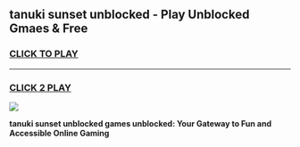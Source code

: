 
## tanuki sunset unblocked - Play Unblocked Gmaes & Free
<h3>
<a href="https://news.freeplayer.one?title=tanuki_sunset_unblocked&ref=16F">CLICK TO PLAY</a></h3>
<hr>

<h3>
<a href="https://news.freeplayer.one?title=tanuki_sunset_unblocked&ref=16F">CLICK 2 PLAY</a>
  
</h3>

<a href="https://news.freeplayer.one?title=tanuki_sunset_unblocked&ref=16F/"><img src="https://clearcache.store/games.png"></a>


**tanuki sunset unblocked games unblocked: Your Gateway to Fun and Accessible Online Gaming**
